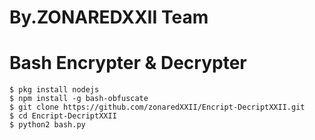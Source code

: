 # By.ZONAREDXXII Team
# Bash Encrypter & Decrypter
```
$ pkg install nodejs
$ npm install -g bash-obfuscate
$ git clone https://github.com/zonaredXXII/Encript-DecriptXXII.git
$ cd Encript-DecriptXXII
$ python2 bash.py
```
